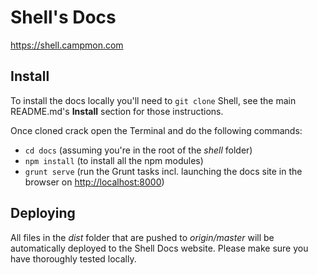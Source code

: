 # Shell's Docs

<https://shell.campmon.com>

## Install

To install the docs locally you'll need to `git clone` Shell, see the main
README.md's **Install** section for those instructions.

Once cloned crack open the Terminal and do the following commands:

- `cd docs` (assuming you're in the root of the *shell* folder)
- `npm install` (to install all the npm modules)
- `grunt serve` (run the Grunt tasks incl. launching the docs site in the browser on <http://localhost:8000>)

## Deploying

All files in the *dist* folder that are pushed to *origin/master* will be
automatically deployed to the Shell Docs website. Please make sure you have
thoroughly tested locally.
